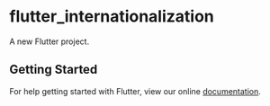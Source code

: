 # flutter_internationalization

A new Flutter project.

## Getting Started

For help getting started with Flutter, view our online
[documentation](https://flutter.io/).
